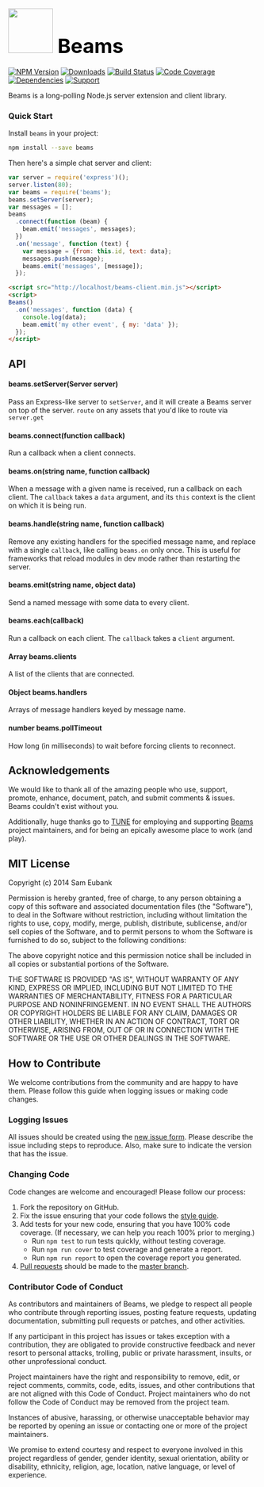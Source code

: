 # <a href="http://lighter.io/beams" style="font-size:40px;text-decoration:none;color:#000"><img src="https://cdn.rawgit.com/lighterio/lighter.io/master/public/beams.svg" style="width:90px;height:90px"> Beams</a>
[![NPM Version](https://img.shields.io/npm/v/beams.svg)](https://npmjs.org/package/beams)
[![Downloads](https://img.shields.io/npm/dm/beams.svg)](https://npmjs.org/package/beams)
[![Build Status](https://img.shields.io/travis/lighterio/beams.svg)](https://travis-ci.org/lighterio/beams)
[![Code Coverage](https://img.shields.io/coveralls/lighterio/beams/master.svg)](https://coveralls.io/r/lighterio/beams)
[![Dependencies](https://img.shields.io/david/lighterio/beams.svg)](https://david-dm.org/lighterio/beams)
[![Support](https://img.shields.io/gratipay/Lighter.io.svg)](https://gratipay.com/Lighter.io/)


Beams is a long-polling Node.js server extension and client library.

### Quick Start

Install `beams` in your project:
```bash
npm install --save beams
```

Then here's a simple chat server and client:
```javascript
var server = require('express')();
server.listen(80);
var beams = require('beams');
beams.setServer(server);
var messages = [];
beams
  .connect(function (beam) {
    beam.emit('messages', messages);
  })
  .on('message', function (text) {
    var message = {from: this.id, text: data};
    messages.push(message);
    beams.emit('messages', [message]);
  });
```

```html
<script src="http://localhost/beams-client.min.js"></script>
<script>
Beams()
  .on('messages', function (data) {
    console.log(data);
    beam.emit('my other event', { my: 'data' });
  });
</script>
```


## API

#### beams.setServer(Server server)
Pass an Express-like server to `setServer`, and it will create a Beams server on
top of the server.
`route` on any assets that you'd like to route via `server.get`

#### beams.connect(function callback)
Run a callback when a client connects.

#### beams.on(string name, function callback)
When a message with a given name is received, run a callback on each client.
The `callback` takes a `data` argument, and its `this` context is the client
on which it is being run.

#### beams.handle(string name, function callback)
Remove any existing handlers for the specified message name, and replace
with a single `callback`, like calling `beams.on` only once.  This is useful
for frameworks that reload modules in dev mode rather than restarting the
server.

#### beams.emit(string name, object data)
Send a named message with some data to every client.

#### beams.each(callback)
Run a callback on each client. The `callback` takes a `client` argument.

#### Array beams.clients
A list of the clients that are connected.

#### Object beams.handlers
Arrays of message handlers keyed by message name.

#### number beams.pollTimeout
How long (in milliseconds) to wait before forcing clients to reconnect.


## Acknowledgements

We would like to thank all of the amazing people who use, support,
promote, enhance, document, patch, and submit comments & issues.
Beams couldn't exist without you.

Additionally, huge thanks go to [TUNE](http://www.tune.com) for employing
and supporting [Beams](http://lighter.io/beams) project maintainers,
and for being an epically awesome place to work (and play).


## MIT License

Copyright (c) 2014 Sam Eubank

Permission is hereby granted, free of charge, to any person obtaining a copy
of this software and associated documentation files (the "Software"), to deal
in the Software without restriction, including without limitation the rights
to use, copy, modify, merge, publish, distribute, sublicense, and/or sell
copies of the Software, and to permit persons to whom the Software is
furnished to do so, subject to the following conditions:

The above copyright notice and this permission notice shall be included in all
copies or substantial portions of the Software.

THE SOFTWARE IS PROVIDED "AS IS", WITHOUT WARRANTY OF ANY KIND, EXPRESS OR
IMPLIED, INCLUDING BUT NOT LIMITED TO THE WARRANTIES OF MERCHANTABILITY,
FITNESS FOR A PARTICULAR PURPOSE AND NONINFRINGEMENT. IN NO EVENT SHALL THE
AUTHORS OR COPYRIGHT HOLDERS BE LIABLE FOR ANY CLAIM, DAMAGES OR OTHER
LIABILITY, WHETHER IN AN ACTION OF CONTRACT, TORT OR OTHERWISE, ARISING FROM,
OUT OF OR IN CONNECTION WITH THE SOFTWARE OR THE USE OR OTHER DEALINGS IN THE
SOFTWARE.


## How to Contribute

We welcome contributions from the community and are happy to have them.
Please follow this guide when logging issues or making code changes.

### Logging Issues

All issues should be created using the
[new issue form](https://github.com/lighterio/beams/issues/new).
Please describe the issue including steps to reproduce. Also, make sure
to indicate the version that has the issue.

### Changing Code

Code changes are welcome and encouraged! Please follow our process:

1. Fork the repository on GitHub.
2. Fix the issue ensuring that your code follows the
   [style guide](http://lighter.io/style-guide).
3. Add tests for your new code, ensuring that you have 100% code coverage.
   (If necessary, we can help you reach 100% prior to merging.)
   * Run `npm test` to run tests quickly, without testing coverage.
   * Run `npm run cover` to test coverage and generate a report.
   * Run `npm run report` to open the coverage report you generated.
4. [Pull requests](http://help.github.com/send-pull-requests/) should be made
   to the [master branch](https://github.com/lighterio/beams/tree/master).

### Contributor Code of Conduct

As contributors and maintainers of Beams, we pledge to respect all
people who contribute through reporting issues, posting feature requests,
updating documentation, submitting pull requests or patches, and other
activities.

If any participant in this project has issues or takes exception with a
contribution, they are obligated to provide constructive feedback and never
resort to personal attacks, trolling, public or private harassment, insults, or
other unprofessional conduct.

Project maintainers have the right and responsibility to remove, edit, or
reject comments, commits, code, edits, issues, and other contributions
that are not aligned with this Code of Conduct. Project maintainers who do
not follow the Code of Conduct may be removed from the project team.

Instances of abusive, harassing, or otherwise unacceptable behavior may be
reported by opening an issue or contacting one or more of the project
maintainers.

We promise to extend courtesy and respect to everyone involved in this project
regardless of gender, gender identity, sexual orientation, ability or
disability, ethnicity, religion, age, location, native language, or level of
experience.
